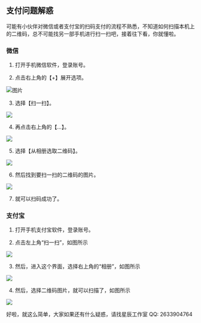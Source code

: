 ## 支付问题解惑

可能有小伙伴对微信或者支付宝的扫码支付的流程不熟悉，不知道如何扫描本机上的二维码，总不可能找另一部手机进行扫一扫吧，接着往下看，你就懂啦。

### 微信

1. 打开手机微信软件，登录账号。

2. 点击右上角的【+】展开选项。

![图片](https://raw.githubusercontent.com/uestcfeiv/bank/master/images/wechat/wechat1.jpg)

3. 选择【扫一扫】。

![](https://raw.githubusercontent.com/uestcfeiv/bank/master/images/wechat/wechat2.jpg)

4. 再点击右上角的【…】。

![](https://raw.githubusercontent.com/uestcfeiv/bank/master/images/wechat/wechat3.jpg)

5. 选择【从相册选取二维码】。

![](https://raw.githubusercontent.com/uestcfeiv/bank/master/images/wechat/wechat4.jpg)

6. 然后找到要扫一扫的二维码的图片。

![](https://raw.githubusercontent.com/uestcfeiv/bank/master/images/wechat/wechat5.jpg)

7. 就可以扫码成功了。


### 支付宝

1. 打开手机支付宝软件，登录账号。

2. 点击左上角“扫一扫”，如图所示

![](https://raw.githubusercontent.com/uestcfeiv/bank/master/images/alipay/alipay1.jpg)

3. 然后，进入这个界面，选择右上角的“相册”，如图所示

![](https://raw.githubusercontent.com/uestcfeiv/bank/master/images/alipay/alipay2.jpg)

4. 然后，选择二维码图片，就可以扫描了，如图所示

![](https://raw.githubusercontent.com/uestcfeiv/bank/master/images/alipay/alipay3.jpg)

好啦，就这么简单，大家如果还有什么疑惑，请找星辰工作室 QQ: 2633904764